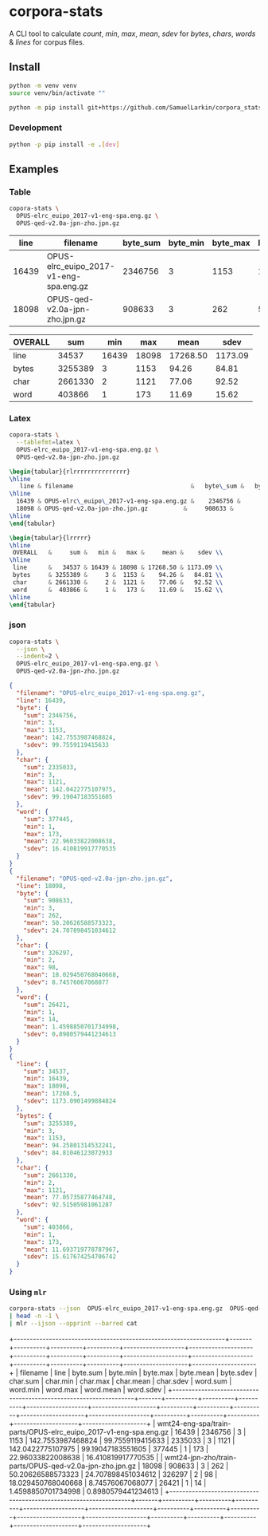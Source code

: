 # corpora-stats

A CLI tool to calculate _count_, _min_, _max_, _mean_, _sdev_ for _bytes_, _chars_, _words_ & _lines_ for corpus files.

## Install

```sh
python -m venv venv
source venv/bin/activate ""
```

```sh
python -m pip install git+https://github.com/SamuelLarkin/corpora_stats
```

### Development

```sh
python -p pip install -e .[dev]
```

## Examples

### Table

```sh
copora-stats \
  OPUS-elrc_euipo_2017-v1-eng-spa.eng.gz \
  OPUS-qed-v2.0a-jpn-zho.jpn.gz
```

| line  | filename                               | byte_sum | byte_min | byte_max | byte_mean | byte_sdev | char_sum | char_min | char_max | char_mean | char_sdev | word_sum | word_min | word_max | word_mean | word_sdev |
| ----- | -------------------------------------- | -------- | -------- | -------- | --------- | --------- | -------- | -------- | -------- | --------- | --------- | -------- | -------- | -------- | --------- | --------- |
| 16439 | OPUS-elrc_euipo_2017-v1-eng-spa.eng.gz | 2346756  | 3        | 1153     | 142.755   | 99.7559   | 2335033  | 3        | 1121     | 142.042   | 99.1905   | 377445   | 1        | 173      | 22.9603   | 16.4108   |
| 18098 | OPUS-qed-v2.0a-jpn-zho.jpn.gz          | 908633   | 3        | 262      | 50.2063   | 24.7079   | 326297   | 2        | 98       | 18.0295   | 8.74576   | 26421    | 1        | 14       | 1.45989   | 0.898058  |

| OVERALL | sum     | min   | max   | mean     | sdev    |
| ------- | ------- | ----- | ----- | -------- | ------- |
| line    | 34537   | 16439 | 18098 | 17268.50 | 1173.09 |
| bytes   | 3255389 | 3     | 1153  | 94.26    | 84.81   |
| char    | 2661330 | 2     | 1121  | 77.06    | 92.52   |
| word    | 403866  | 1     | 173   | 11.69    | 15.62   |

### Latex

```sh
copora-stats \
  --tablefmt=latex \
  OPUS-elrc_euipo_2017-v1-eng-spa.eng.gz \
  OPUS-qed-v2.0a-jpn-zho.jpn.gz
```

```latex
\begin{tabular}{rlrrrrrrrrrrrrrrr}
\hline
   line & filename                                 &   byte\_sum &   byte\_min &   byte\_max &   byte\_mean &   byte\_sdev &   char\_sum &   char\_min &   char\_max &   char\_mean &   char\_sdev &   word\_sum &   word\_min &   word\_max &   word\_mean &   word\_sdev \\
\hline
  16439 & OPUS-elrc\_euipo\_2017-v1-eng-spa.eng.gz &    2346756 &          3 &       1153 &    142.755  &     99.7559 &    2335033 &          3 &       1121 &    142.042  &    99.1905  &     377445 &          1 &        173 &    22.9603  &   16.4108   \\
  18098 & OPUS-qed-v2.0a-jpn-zho.jpn.gz          &     908633 &          3 &        262 &     50.2063 &     24.7079 &     326297 &          2 &         98 &     18.0295 &     8.74576 &      26421 &          1 &         14 &     1.45989 &    0.898058 \\
\hline
\end{tabular}

\begin{tabular}{lrrrrr}
\hline
 OVERALL   &     sum &   min &   max &     mean &    sdev \\
\hline
 line      &   34537 & 16439 & 18098 & 17268.50 & 1173.09 \\
 bytes     & 3255389 &     3 &  1153 &    94.26 &   84.81 \\
 char      & 2661330 &     2 &  1121 &    77.06 &   92.52 \\
 word      &  403866 &     1 &   173 &    11.69 &   15.62 \\
\hline
\end{tabular}
```

### json

```sh
copora-stats \
  --json \
  --indent=2 \
  OPUS-elrc_euipo_2017-v1-eng-spa.eng.gz \
  OPUS-qed-v2.0a-jpn-zho.jpn.gz
```

```json
{
  "filename": "OPUS-elrc_euipo_2017-v1-eng-spa.eng.gz",
  "line": 16439,
  "byte": {
    "sum": 2346756,
    "min": 3,
    "max": 1153,
    "mean": 142.7553987468824,
    "sdev": 99.7559119415633
  },
  "char": {
    "sum": 2335033,
    "min": 3,
    "max": 1121,
    "mean": 142.0422775107975,
    "sdev": 99.19047183551605
  },
  "word": {
    "sum": 377445,
    "min": 1,
    "max": 173,
    "mean": 22.96033822008638,
    "sdev": 16.410819917770535
  }
}
{
  "filename": "OPUS-qed-v2.0a-jpn-zho.jpn.gz",
  "line": 18098,
  "byte": {
    "sum": 908633,
    "min": 3,
    "max": 262,
    "mean": 50.20626588573323,
    "sdev": 24.707898451034612
  },
  "char": {
    "sum": 326297,
    "min": 2,
    "max": 98,
    "mean": 18.029450768040668,
    "sdev": 8.74576067068077
  },
  "word": {
    "sum": 26421,
    "min": 1,
    "max": 14,
    "mean": 1.4598850701734998,
    "sdev": 0.8980579441234613
  }
}
{
  "line": {
    "sum": 34537,
    "min": 16439,
    "max": 18098,
    "mean": 17268.5,
    "sdev": 1173.0901499884824
  },
  "bytes": {
    "sum": 3255389,
    "min": 3,
    "max": 1153,
    "mean": 94.25801314532241,
    "sdev": 84.81046123072933
  },
  "char": {
    "sum": 2661330,
    "min": 2,
    "max": 1121,
    "mean": 77.05735877464748,
    "sdev": 92.51505981061287
  },
  "word": {
    "sum": 403866,
    "min": 1,
    "max": 173,
    "mean": 11.693719778787967,
    "sdev": 15.617674254706742
  }
}
```

### Using `mlr`

```sh
corpora-stats --json  OPUS-elrc_euipo_2017-v1-eng-spa.eng.gz  OPUS-qed-v2.0a-jpn-zho.jpn.gz \
| head -n -1 \
| mlr --ijson --opprint --barred cat
```

+------------------------------------------------------------------+-------+----------+----------+----------+-------------------+--------------------+----------+----------+----------+--------------------+-------------------+----------+----------+----------+--------------------+--------------------+
| filename | line | byte.sum | byte.min | byte.max | byte.mean | byte.sdev | char.sum | char.min | char.max | char.mean | char.sdev | word.sum | word.min | word.max | word.mean | word.sdev |
+------------------------------------------------------------------+-------+----------+----------+----------+-------------------+--------------------+----------+----------+----------+--------------------+-------------------+----------+----------+----------+--------------------+--------------------+
| wmt24-eng-spa/train-parts/OPUS-elrc_euipo_2017-v1-eng-spa.eng.gz | 16439 | 2346756 | 3 | 1153 | 142.7553987468824 | 99.7559119415633 | 2335033 | 3 | 1121 | 142.0422775107975 | 99.19047183551605 | 377445 | 1 | 173 | 22.96033822008638 | 16.410819917770535 |
| wmt24-jpn-zho/train-parts/OPUS-qed-v2.0a-jpn-zho.jpn.gz | 18098 | 908633 | 3 | 262 | 50.20626588573323 | 24.707898451034612 | 326297 | 2 | 98 | 18.029450768040668 | 8.74576067068077 | 26421 | 1 | 14 | 1.4598850701734998 | 0.8980579441234613 |
+------------------------------------------------------------------+-------+----------+----------+----------+-------------------+--------------------+----------+----------+----------+--------------------+-------------------+----------+----------+----------+--------------------+--------------------+

